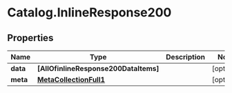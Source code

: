 # Catalog.InlineResponse200

## Properties
Name | Type | Description | Notes
------------ | ------------- | ------------- | -------------
**data** | **[AllOfinlineResponse200DataItems]** |  | [optional] 
**meta** | [**MetaCollectionFull1**](MetaCollectionFull1.md) |  | [optional] 
